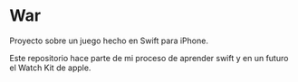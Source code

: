 War
===

Proyecto sobre un juego hecho en Swift para iPhone.

Este repositorio hace parte de mi proceso de aprender swift y en un futuro el Watch Kit de apple.
